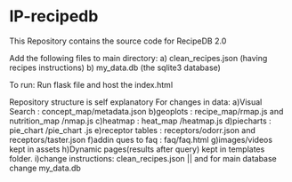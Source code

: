 # IP-recipedb
This Repository contains the source code for RecipeDB 2.0  

Add the following files to main directory:
a) clean_recipes.json (having recipes instructions)
b) my_data.db (the sqlite3 database)

To run: Run flask file and host the index.html

Repository structure is self explanatory
For changes in data:
a)Visual Search : concept_map/metadata.json
b)geoplots : recipe_map/rmap.js and nutrition_map /nmap.js
c)heatmap : heat_map /heatmap.js
d)piecharts :  pie_chart /pie_chart .js
e)receptor tables : receptors/odorr.json and receptors/taster.json
f)addin ques to faq : faq/faq.html
g)images/videos kept in assets 
h)Dynamic pages(results after query) kept in templates folder.
i)change instructions: clean_recipes.json || and for main database change my_data.db
